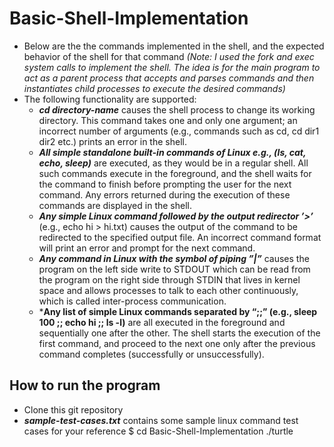 # Basic-Shell-Implementation
 - Below are the the commands implemented in the shell, and the expected behavior of the shell for that command *(Note: I used the fork and exec system calls to implement the shell. The idea is for the main program to act as a parent process that accepts and parses commands and then instantiates child processes to execute the desired commands)*
 - The following functionality are supported:
   - ***cd directory-name*** causes the shell process to change its working directory. This command takes one and only one argument; an incorrect number of arguments (e.g., commands such as cd, cd dir1 dir2 etc.) prints an error in the shell. 
   - ***All simple standalone built-in commands of Linux e.g., (ls, cat, echo, sleep)*** are executed, as they would be in a regular shell. All such commands execute in the foreground, and the shell waits for the command to finish before prompting the user for the next command. Any errors returned during the execution of these commands are displayed in the shell.
   - ***Any simple Linux command followed by the output redirector ’>’*** (e.g., echo hi > hi.txt) causes the output of the command to be redirected to the specified output file. An incorrect command format will print an error and prompt for the next command.
   - ***Any command in Linux with the symbol of piping ”|”*** causes the program on the left side write to STDOUT which can be read from the program on the right side through STDIN that lives in kernel space and allows processes to talk to each other continuously, which is called inter-process communication.
   - ***Any list of simple Linux commands separated by “;;” (e.g., sleep 100 ;; echo hi ;; ls -l)** are all executed in the foreground and sequentially one after the other. The shell starts the execution of the first command, and proceed to the next one only after the previous command completes (successfully or unsuccessfully). 

## How to run the program 
 - Clone this git repository
 - ***sample-test-cases.txt*** contains some sample linux command test cases for your reference 
$ cd Basic-Shell-Implementation
  ./turtle

